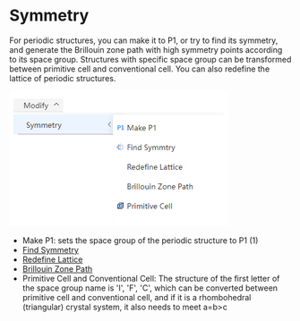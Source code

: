 # Symmetry

For periodic structures, you can make it to P1, or try to find its symmetry, and generate the Brillouin zone path with high symmetry points according to its space group. Structures with specific space group can be transformed between primitive cell and conventional cell. You can also redefine the lattice of periodic structures.

![qstudio_manual_settings_symmtry](../../nested/qstudio_manual_settings_symmtry.png)

- Make P1: sets the space group of the periodic structure to P1 (1)
- [Find Symmetry](./qstudio_manual_settings_symmtry_findsymmetry)
- [Redefine Lattice](./qstudio_manual_settings_symmtry_latticetransform)
- [Brillouin Zone Path](./qstudio_manual_settings_symmtry_drawbrillouin)
- Primitive Cell and Conventional Cell: The structure of the first letter of the space group name is 'I', 'F', 'C', which can be converted between primitive cell and conventional cell, and if it is a rhombohedral (triangular) crystal system, it also needs to meet a=b>c

